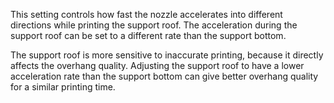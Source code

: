 This setting controls how fast the nozzle accelerates into different directions while printing the support roof. The acceleration during the support roof can be set to a different rate than the support bottom.

The support roof is more sensitive to inaccurate printing, because it directly affects the overhang quality. Adjusting the support roof to have a lower acceleration rate than the support bottom can give better overhang quality for a similar printing time.